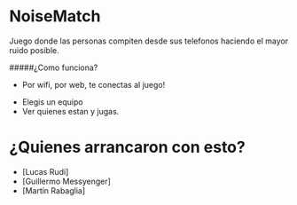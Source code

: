 # 

NoiseMatch
==================
Juego donde las personas compiten desde sus telefonos haciendo el mayor ruido posible.


#####¿Como funciona? 

- Por wifi, por web, te conectas al juego! 
* Elegis un equipo
* Ver quienes estan y jugas.

¿Quienes arrancaron con esto?
=======
* [Lucas Rudi]
* [Guillermo Messyenger]
* [Martín Rabaglia]

